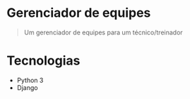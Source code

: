 # Gerenciador de equipes

> Um gerenciador de equipes para um técnico/treinador

# Tecnologias

- Python 3
- Django
